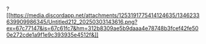 ?[[https://media.discordapp.net/attachments/1253191775414124635/1346233639909986345/Untitled212_20250303143616.png?ex=67c77147&is=67c61fc7&hm=312b8309ae5b9daaa4e78748b3fcef42fe500e272cde1a9f1e9c393935e4512f&]]
<!---
lawyeerr/lawyeerr is a ✨ special ✨ repository because its `README.md` (this file) appears on your GitHub profile.
You can click the Preview link to take a look at your changes.
--->
